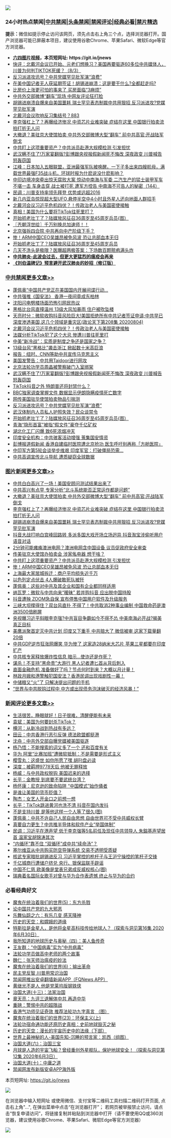 ![](https://raw.githubusercontent.com/fqnews/bnews/master/64photo/fqnews-qr.jpg)

<div id="tt">
<h3>24小时热点禁闻|<a href="#%E4%B8%AD%E5%85%B1%E7%A6%81%E9%97%BB%E6%9B%B4%E5%A4%9A%E6%96%87%E7%AB%A0">中共禁闻</a>|<a href="#%E5%9B%BE%E7%89%87%E6%96%B0%E9%97%BB%E6%9B%B4%E5%A4%9A%E6%96%87%E7%AB%A0">头条禁闻</a>|<a href="#%E6%96%B0%E9%97%BB%E8%AF%84%E8%AE%BA%E6%9B%B4%E5%A4%9A%E6%96%87%E7%AB%A0">禁闻评论|<a href="#%E5%BF%85%E7%9C%8B%E7%BB%8F%E5%85%B8%E5%A5%BD%E6%96%87">经典必看|<a href="/video.md#%E7%A6%81%E7%89%87%E7%B2%BE%E9%80%89">禁片精选</a></h3>
<div><b>提示：</b>微信如提示停止访问该网页，须先点击右上角三个点，选择浏览器打开。国产浏览器可能已屏蔽本项目，建议使用谷歌Chrome、苹果Safari、微软Edge等官方浏览器。</div>
<ul>
<li><b><a href="http://d1.bdrive.tk/64.mp4" target="_blank">六四图片视频</a>，本页短网址: https://git.io/jnews</b></li>
<li><a href="/bannedvideo/20200804/1374362.md">快评：北戴河会议已开始、元老们想换习？美国再要驱逐60多位中共媒体人，川普为何判TIKTOK死缓？（8/3）</a></li>
<li><a href="/cbnews/20200804/1374530.md">反习派进攻讯号？中共党媒罕见批军演“浪费”</a></li>
<li><a href="/cbnews/20200804/1374414.md">在美中国记者无人获延期签证！胡锡进崩溃：这是要干什么?全都赶走吗?</a></li>
<li><a href="/cnnews/20200804/1374550.md">比房价上涨更可怕的事来了 买房面临“3麻烦”</a></li>
<li><a href="/cbnews/20200804/1374409.md">中共外交部微博“翻车”现场 中网友评论狂打脸</a></li>
<li><a href="/topimagenews/20200804/1374611.md">胡锡进崩溃自爆来自美国噩耗 瑞士罕见表态制裁中共用狠招 反习派进攻?党媒罕见批军演</a></li>
<li><a href="/bannedvideo/20200804/1374371.md">北戴河会议吹响反习集结号？883</a></li>
<li><a href="/topimagenews/20200804/1374686.md">李克强杠上了？再曝经济惨况 中资芯片业难突破 症结在这里 中国银行拍卖流拍打折无人问</a></li>
<li><a href="/topimagenews/20200804/1374687.md">大撤退？美驻京大使馆拍卖 中共外交部微博大型“翻车” 前中共高官:开战陆军倒戈</a></li>
<li><a href="/topimagenews/20200804/1374405.md">中共盯上这项重要资产？中共派员赴港大规模检测 引发担忧</a></li>
<li><a href="/cbnews/20200805/1374698.md">武汉瞒不住了!万家宴翻版?彭博跟央视报假新闻死不悔改 深夜政变 川普喊告怒轰窃国</a></li>
<li><a href="/cbnews/20200804/1374372.md">江峰：日本加入五眼联盟，亚洲最强军队被唤醒。一下子多出来四艘航母，满载世界最强F35战斗机，环球时报为什麽说没什麽影响？</a></li>
<li><a href="/comments/20200804/1374555.md">中印边境冲突牵出惊天腐败大案 惊动中南海与军委 二汽生产的猛士装甲军车不堪一击 车身击穿 战士被打死 遭军方控告 中南海不可告人的秘密（144）</a></li>
<li><a href="/cbnews/20200804/1374412.md">民调：川普支持率领先拜登 优势或远超2016</a></li>
<li><a href="/comments/20200805/1374720.md">新几内亚岛惊现超大型UFO,悬停半空中4小时且外星人还向地面人群招手</a></li>
<li><a href="/cbnews/20200805/1374758.md">北戴河会议习近平危机四伏？！传政治老人与美国密使接触</a></li>
<li><a href="/ssgc/20200805/1374696.md">真相！美国为什么要将TikTok往死里打？</a></li>
<li><a href="/cbnews/20200804/1374528.md">开始抓老壮丁了？陆媒放风征召36周岁至45周岁兵员{图）</a></li>
<li><a href="/ssgc/20200805/1374749.md">〖兲朝浮世绘〗千万别换总加速师！！</a></li>
<li><a href="/cbnews/20200804/1374406.md">北京强拆四合院 中共再向中产阶级下手？</a></li>
<li><a href="/topimagenews/20200804/1374404.md">惨！ARM中国CEO吴雄昂被免风波 恐让总部血本无归</a></li>
<li><a href="/comments/20200804/1374505.md">开始抓老壮丁了？陆媒放风征召36周岁至45周岁兵员</a></li>
<li><a href="/health/20200804/1374439.md">几天不洗头是极限？医曝超两极答案：下场数百颗脓疱满头炸</a></li>
<li><b><a href="/comments/20200211/1275071.md" target="_blank">中共肺炎-此波会过去，但更大更猛烈的瘟疫会再来</a></b></li>
<li><b><a href="/comments/20200207/1272816.md" target="_blank">《刘伯温碑记》预言避开武汉肺炎的妙招（修订版）</a></b></li>
</ul>
</div>

<div class="catlist">
<h3><a href="/cbnews/" target="_blank">中共禁闻</a><span><a href="/cbnews/" target="_blank" rel="nofollow">更多文章>></a></span></h3>
<ul>
<li><a href="/cbnews/20200805/1374858.md" target="_blank">蓬佩奥“中国共产党正在美国国内开展间谍行动…</a></li>
<li><a href="/cbnews/20200805/1374857.md" target="_blank">中共强推《国安法》 香港一夜间竟成东柏林</a></li>
<li><a href="/cbnews/20200805/1374856.md" target="_blank">沈阳闪电劈楼场面恐怖引网民热议</a></li>
<li><a href="/cbnews/20200805/1374791.md" target="_blank">黑格比台风直撞温州 13级大风加暴雨 住户被吹坠楼</a></li>
<li><a href="/cbnews/20200805/1374782.md" target="_blank">天亮时分：微软收购抖音风险巨大!美国拒绝所有中共记者签证申请;中共早已深度渗透美国,这几个领域是重灾区(政论天下第208集 20200804)</a></li>
<li><a href="/cbnews/20200805/1374758.md" target="_blank">北戴河会议习近平危机四伏？！传政治老人与美国密使接触</a></li>
<li><a href="/cbnews/20200805/1374757.md" target="_blank">法媒分析TikTok犯了这个大忌 惨遭川普往死里打</a></li>
<li><a href="/cbnews/20200805/1374756.md" target="_blank">中美“新冷战”：实质是制度之争还是国家之争？</a></li>
<li><a href="/cbnews/20200805/1374755.md" target="_blank">13级台风“黑格比”袭击浙江 掀起数十米高巨浪</a></li>
<li><a href="/cbnews/20200805/1374752.md" target="_blank">报告：纽时、CNN等助中共宣传马克思主义</a></li>
<li><a href="/cbnews/20200805/1374731.md" target="_blank">美国发警告：中共用Taidoor进行网攻</a></li>
<li><a href="/cbnews/20200805/1374730.md" target="_blank">北京法轮功学员周晶被警察破门入室绑架</a></li>
<li><a href="/cbnews/20200805/1374698.md" target="_blank">武汉瞒不住了!万家宴翻版?彭博跟央视报假新闻死不悔改 深夜政变 川普喊告怒轰窃国</a></li>
<li><a href="/cbnews/20200804/1374683.md" target="_blank">TikTok抖音之外 特朗普还将封禁什么？</a></li>
<li><a href="/cbnews/20200804/1374679.md" target="_blank">BBC独家调查掌握文件 数据显示伊朗隐瞒疫情死亡数字</a></li>
<li><a href="/cbnews/20200804/1374531.md" target="_blank">网传美国驻华使馆拍卖物品引揣测</a></li>
<li><a href="/cbnews/20200804/1374530.md" target="_blank">反习派进攻讯号？中共党媒罕见批军演“浪费”</a></li>
<li><a href="/cbnews/20200804/1374529.md" target="_blank">武汉体制内人员私人护照失效？民众谈禁令</a></li>
<li><a href="/cbnews/20200804/1374528.md" target="_blank">开始抓老壮丁了？陆媒放风征召36周岁至45周岁兵员{图）</a></li>
<li><a href="/cbnews/20200804/1374527.md" target="_blank">青海“隐形首富”被指“假文件”豪夺千亿矿权</a></li>
<li><a href="/cbnews/20200804/1374526.md" target="_blank">湖北化工厂闪爆 致6死浓烟冲天</a></li>
<li><a href="/cbnews/20200804/1374420.md" target="_blank">印度安全机构：中共骇客活动增强 蒐集国安情资</a></li>
<li><a href="/cbnews/20200804/1374419.md" target="_blank">彭博报道假新闻 香港自建临时医院遭北京抢功 医生呼吁别再称「方舱医院」</a></li>
<li><a href="/cbnews/20200804/1374418.md" target="_blank">中印军方第5轮会谈举步维艰 印度军官：打破僵局恐需…</a></li>
<li><a href="/cbnews/20200804/1374417.md" target="_blank">中共高调宣传北斗导航 遭质疑窃全球数据</a></li>

</ul>
</div>
<div class="catlist">
<h3><a href="/topimagenews/" target="_blank">图片新闻</a><span><a href="/topimagenews/" target="_blank" rel="nofollow">更多文章>></a></span></h3>
<ul>
<li><a href="/topimagenews/20200805/1374855.md" target="_blank">中共白白高兴了一场！美国安顾问测试结果出来了</a></li>
<li><a href="/topimagenews/20200805/1374854.md" target="_blank">中共高兴有点早 专家分析“北斗系统能否正常运作都是问题”</a></li>
<li><a href="/topimagenews/20200804/1374687.md" target="_blank">大撤退？美驻京大使馆拍卖 中共外交部微博大型“翻车” 前中共高官:开战陆军倒戈</a></li>
<li><a href="/topimagenews/20200804/1374686.md" target="_blank">李克强杠上了？再曝经济惨况 中资芯片业难突破 症结在这里 中国银行拍卖流拍打折无人问</a></li>
<li><a href="/topimagenews/20200804/1374611.md" target="_blank">胡锡进崩溃自爆来自美国噩耗 瑞士罕见表态制裁中共用狠招 反习派进攻?党媒罕见批军演</a></li>
<li><a href="/topimagenews/20200804/1374610.md" target="_blank">抖音大战打响白宫峰回路转 多派多国大戏开场立场迥异 抖音淘宝涉偷听用户语音对话</a></li>
<li><a href="/topimagenews/20200804/1374525.md" target="_blank">2分钟可能瘫痪澳洲电网？澳洲电网含中国设备 议员促政府安全审查</a></li>
<li><a href="/topimagenews/20200804/1374524.md" target="_blank">传美驻京大使馆办拍卖会 涉家俬电器 想干啥？</a></li>
<li><a href="/topimagenews/20200804/1374405.md" target="_blank">中共盯上这项重要资产？中共派员赴港大规模检测 引发担忧</a></li>
<li><a href="/topimagenews/20200804/1374404.md" target="_blank">惨！ARM中国CEO吴雄昂被免风波 恐让总部血本无归</a></li>
<li><a href="/topimagenews/20200804/1374403.md" target="_blank">上海最大家居城拆迁：商户平均损失近千万</a></li>
<li><a href="/topimagenews/20200804/1374402.md" target="_blank">以色列定点伏击 4人爆破敢死队被歼</a></li>
<li><a href="/topimagenews/20200804/1374333.md" target="_blank">蓬佩奥：这些对中共及其企业和国有企业都同样适用</a></li>
<li><a href="/topimagenews/20200804/1374222.md" target="_blank">纳瓦罗：微软与中共向来“暧昧” 若并购抖音 应出脱中国持股</a></li>
<li><a href="/topimagenews/20200804/1374221.md" target="_blank">抖音遭殃 ZOOM急自保 宣布停售中国用户软件及升级服务</a></li>
<li><a href="/topimagenews/20200804/1374220.md" target="_blank">三峡大坝撑得住？双台风直扑 不得了！中共取消2种事业编制 中国救命药是澳洲3500倍刷屏</a></li>
<li><a href="/topimagenews/20200804/1374219.md" target="_blank">央视曝习近平斜眼李克强?中共盲目争霸如今不得不怂 中美南海必开战?揭美真正目标</a></li>
<li><a href="/topimagenews/20200803/1374162.md" target="_blank">美鹰派聚首定灭中共计划 印度又下重手 中共赔大了 微信被审 这家下载量翻20倍</a></li>
<li><a href="/topimagenews/20200803/1374043.md" target="_blank">中共GDP逆市狂涨网爆笑 华为惨了 这家造28纳米大芯片 苹果三星都要在印度扩产</a></li>
<li><a href="/topimagenews/20200803/1374042.md" target="_blank">中共核专家释放爆炸性信息 暗示…使诈还是作死？</a></li>
<li><a href="/topimagenews/20200803/1373881.md" target="_blank">谋杀！不支持“黑命贵”大游行 黑人记者遭匕首从背后刺入</a></li>
<li><a href="/topimagenews/20200803/1373880.md" target="_blank">直面金融危机 准备做好了吗？节点何时到来？大概以月计量！</a></li>
<li><a href="/topimagenews/20200803/1373879.md" target="_blank">林政月娥和港警触犯国安法？香港民调出现戏剧性一幕！</a></li>
<li><a href="/topimagenews/20200803/1373878.md" target="_blank">中储粮又“火”了 只解决提出问题的手机</a></li>
<li><a href="/topimagenews/20200803/1373877.md" target="_blank">“世界与中共脱钩过程中 中方或出现债务泡沫破灭的经济风暴！”</a></li>

</ul>
</div>
<div class="catlist">
<h3><a href="/comments/" target="_blank">新闻评论</a><span><a href="/comments/" target="_blank" rel="nofollow">更多文章>></a></span></h3>
<ul>
<li><a href="/comments/20200805/1374914.md" target="_blank">生活很苦，睁眼就好！日子很难，清醒便能有未来</a></li>
<li><a href="/comments/20200805/1374900.md" target="_blank">袁斌：美国为何要封杀TikTok？</a></li>
<li><a href="/comments/20200805/1374899.md" target="_blank">横河：从新冷战到热战有多远？</a></li>
<li><a href="/comments/20200805/1374898.md" target="_blank">田云：中共香港行恶引反弹 德法欧盟都挺港</a></li>
<li><a href="/comments/20200805/1374897.md" target="_blank">沈舟：中共外交部自曝党媒被美国驱逐</a></li>
<li><a href="/comments/20200805/1374896.md" target="_blank">杨乃悟：不能搜索的词又多了一个 还和百度有关</a></li>
<li><a href="/comments/20200805/1374895.md" target="_blank">华为 阿里“比赛加班”遭微软抵制：不是需要是形式主义</a></li>
<li><a href="/comments/20200805/1374894.md" target="_blank">樱雪丸：这盛世 如你所愿了嘿 胡叼盘必读</a></li>
<li><a href="/comments/20200805/1374893.md" target="_blank">深度：被羁押9778天后 他被无罪释放</a></li>
<li><a href="/comments/20200805/1374892.md" target="_blank">杨威：与中共政权脱钩 美国迟来的选择</a></li>
<li><a href="/comments/20200805/1374891.md" target="_blank">长平：金教授 到底要不要武统台湾？</a></li>
<li><a href="/comments/20200805/1374890.md" target="_blank">杨怀康：尼克逊的致命陷阱 “中国模式”始作俑者</a></li>
<li><a href="/comments/20200805/1374889.md" target="_blank">是谁让美国的货币贬值？</a></li>
<li><a href="/comments/20200805/1374888.md" target="_blank">陶杰：女艺人开金口之前想一想</a></li>
<li><a href="/comments/20200805/1374887.md" target="_blank">长平：TikTok跳进黄河也洗不清 抖音在国内发抖</a></li>
<li><a href="/comments/20200805/1374836.md" target="_blank">不是支持川普 是等他这样一个人等了很久(图)</a></li>
<li><a href="/comments/20200805/1374834.md" target="_blank">蓬佩奥：中共不许自己人民自由思想 自由世界可不受中共威权长臂</a></li>
<li><a href="/comments/20200805/1374827.md" target="_blank">真要自力更生？中共推半导体和软件产业“举国体制”</a></li>
<li><a href="/comments/20200805/1374826.md" target="_blank">民调：习近平在港声望 低于李克强等5名前任及现任中共领导人 朱鎔基声望居首 温家宝胡锦涛其次</a></li>
<li><a href="/comments/20200805/1374825.md" target="_blank">“内循环”靠不住 “双循环”成中共“续命汤”？</a></li>
<li><a href="/comments/20200805/1374824.md" target="_blank">塞尔维亚从中共购买防空导弹系统 交易不透明受质疑</a></li>
<li><a href="/comments/20200805/1374822.md" target="_blank">核武专家暗批胡锡进反习 习近平掌控的枪杆子与王沪宁操控的笔杆子交锋</a></li>
<li><a href="/comments/20200805/1374821.md" target="_blank">千亿城商行遭储户挤兑 央行、银保监联手辟谣</a></li>
<li><a href="/comments/20200805/1374820.md" target="_blank">中国不仁慈 欧美像是堂表兄弟成反威权核心(图)</a></li>
<li><a href="/comments/20200805/1374810.md" target="_blank">瑞典着名国际女歌手对曾与华为合作表遗憾 终止与华为的合约</a></li>

</ul>
</div>

<div class="catlist">
<h3>必看经典好文</h3>
<ul>
<li><a href="/topimagenews/20180524/946967.md" target="_blank">魔鬼在统治着我们的世界(5)：东方杀戮</a></li>
<li><a href="/comments/20200717/1361899.md" target="_blank">论中国共产党的九大邪恶</a></li>
<li><a href="/tculture/20190101/792146.md" target="_blank">乐舞仙踪之六：有乐几变 感天降神</a></li>
<li><a href="/cbnews/20190219/1083302.md" target="_blank">历史的天空：和嫦娥的道缘</a></li>
<li><a href="/comments/20200712/1359460.md" target="_blank">特斯拉是金星人，是他将金星高科技传给地球人？（探索与洞见第16集 2020年6月30日）</a></li>
<li><a href="/tculture/xiulian/20170729/799172.md" target="_blank">我所知道的地球历史与奥秘（四）：美人鱼传奇</a></li>
<li><a href="/comments/20200318/1295755.md" target="_blank">王友群：“中国病毒”实为“中共病毒”</a></li>
<li><a href="/comments/20200629/1352533.md" target="_blank">法轮功学员做高中老师的两个故事</a></li>
<li><a href="/comments/20200224/1282494.md" target="_blank">魏仁：张天师治瘟疫的妙法</a></li>
<li><a href="/topimagenews/20180524/947358.md" target="_blank">魔鬼在统治着我们的世界(6)：输出革命</a></li>
<li><a href="/comments/20200621/1348236.md" target="_blank">民主党反智 川普用常识治国</a></li>
<li><a href="/comments/20200503/1322531.md" target="_blank">禁闻网推出安卓翻墙新闻APP（FQNews APP）</a></li>
<li><a href="/lifebaike/20190522/1131765.md" target="_blank">黄继光不是人 他是党莱坞版钢铁侠</a></li>
<li><a href="/cbnews/20180319/916654.md" target="_blank">治国大道(十三)：法家治国</a></li>
<li><a href="/comments/20131119/1029445.md" target="_blank">章天亮：九评三退解体中共 再造中华</a></li>
<li><a href="/comments/20200717/1362287.md" target="_blank">重磅：警惕中共的超限战</a></li>
<li><a href="/comments/20200517/1330064.md" target="_blank">香港气功师见证奇效 推荐法轮功九字真言 （图）</a></li>
<li><a href="/ssgc/20180904/993719.md" target="_blank">魔鬼在统治着我们的世界(23)：环保主义(上)</a></li>
<li><a href="/tculture/20121025/73069.md" target="_blank">法轮功宿命通功能还原历史真相：史前地球毁灭之秘</a></li>
<li><a href="/tculture/20121025/73066.md" target="_blank">历史的天空：漫长的宇宙历史中的法缘（下部）</a></li>
<li><a href="/comments/20200605/783244.md" target="_blank">世界上最神秘的人-美国先知-沉睡的预言家：凯西（组图）</a></li>
<li><a href="/cbnews/20180312/913459.md" target="_blank">治国大道(六)：治国三宝</a></li>
<li><a href="/comments/20200712/1359456.md" target="_blank">月球是人造的宇宙飞船？曾经重创外星舰队，保护地球安全！（探索与洞见第12集 2020年6月3日）</a></li>
<li><a href="/cbnews/20180316/915423.md" target="_blank">治国大道(十)：中庸之道</a></li>
<li><a href="/comments/20200627/783266.md" target="_blank">禁闻网发布新版安卓APP海外版</a></li>

</ul>
</div>

本页短网址: https://git.io/jnews

![](https://raw.githubusercontent.com/fqnews/bnews/master/64photo/fqnews-qr.jpg)

在浏览器中输入短网址 或使用微信、支付宝等二维码工具扫描二维码打开页面, 点击右上角"...", 在弹出菜单中点击“在浏览器打开”； 若网页被举报禁止访问，请点击“恢复申请访问”，将链接复制并粘贴到浏览器中打开（请不要使用QQ或360浏览器，建议使用谷歌Chrome、苹果Safari、微软Edge等官方浏览器）

![](https://raw.githubusercontent.com/fqnews/bnews/master/64photo/wx.jpg)